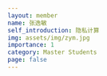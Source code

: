 ```yaml
---
layout: member
name: 张逸敏
self_introduction: 隐私计算
img: assets/img/zym.jpg
importance: 1
category: Master Students
page: false
---
```


